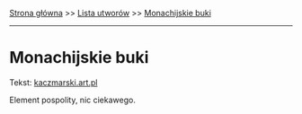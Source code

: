[Strona główna](../index.md) >> [Lista utworów](../list.md) >> [Monachijskie buki](288.md)

---

# Monachijskie buki

Tekst: [kaczmarski.art.pl](https://www.kaczmarski.art.pl/tworczosc/wiersze/monachijskie-buki/)

Element pospolity, nic ciekawego.
